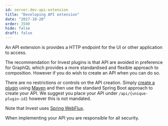 ```yaml
---
id: server.dev-api-extension
title: "Developing API extension"
date: "2017-10-20"
order: 3500
hide: false
draft: false
---
```


An API extension is provides a HTTP endpoint for the UI or other application to access. 

The recommendation for Invest plugins is that API are avoided in preference for GraphQL which provides a more standardised and flexible approach to composition. However if you do wish to create an API when you can do so. 

There are no restrictions or controls on the API creation. Simply [create a plugin](./extension-points) using [Maven](./dev-maven) and then use the standard Spring Boot approach to create your API. We suggest you place your API under `/api/{unique-plugin-id}` however this is not mandated.

Note that Invest uses [Spring WebFlux](https://docs.spring.io/spring-framework/docs/5.0.0.BUILD-SNAPSHOT/spring-framework-reference/html/web-reactive.html).

When implementing your API you are responsible for all security.